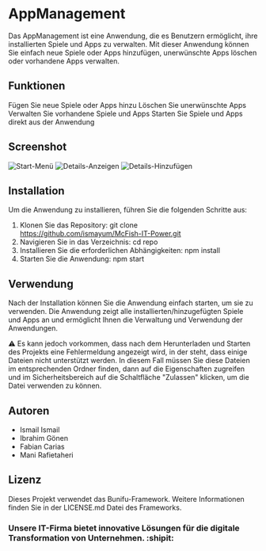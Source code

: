 
# AppManagement

Das AppManagement ist eine Anwendung, die es Benutzern ermöglicht, ihre installierten Spiele und Apps zu verwalten. Mit dieser Anwendung können Sie einfach neue Spiele oder Apps hinzufügen, unerwünschte Apps löschen oder vorhandene Apps verwalten.

## Funktionen
Fügen Sie neue Spiele oder Apps hinzu
Löschen Sie unerwünschte Apps
Verwalten Sie vorhandene Spiele und Apps
Starten Sie Spiele und Apps direkt aus der Anwendung

## Screenshot
![Start-Menü](https://my.mail.de/dl/5c49b6df15bce0645873c80096e0c0af)
![Details-Anzeigen](https://my.mail.de/dl/61c1fab60bbd7e14bc3d328553299fad)
![Details-Hinzufügen](https://my.mail.de/dl/0c7995c7eb3339412f4fb7ae6f2ac5d5)

## Installation
Um die Anwendung zu installieren, führen Sie die folgenden Schritte aus:

1. Klonen Sie das Repository: git clone https://github.com/ismayum/McFish-IT-Power.git
2. Navigieren Sie in das Verzeichnis: cd repo
3. Installieren Sie die erforderlichen Abhängigkeiten: npm install
4. Starten Sie die Anwendung: npm start

## Verwendung
Nach der Installation können Sie die Anwendung einfach starten, um sie zu verwenden. Die Anwendung zeigt alle installierten/hinzugefügten Spiele und Apps an und ermöglicht Ihnen die Verwaltung und Verwendung der Anwendungen.

:warning: Es kann jedoch vorkommen, dass nach dem Herunterladen und Starten des Projekts eine Fehlermeldung angezeigt wird, in der steht, dass einige Dateien nicht unterstützt werden. In diesem Fall müssen Sie diese Dateien im entsprechenden Ordner finden, dann auf die Eigenschaften zugreifen und im Sicherheitsbereich auf die Schaltfläche "Zulassen" klicken, um die Datei verwenden zu können.

## Autoren
+ Ismail Ismail
+ Ibrahim Gönen
+ Fabian Carias
+ Mani Rafietaheri

## Lizenz
Dieses Projekt verwendet das Bunifu-Framework. Weitere Informationen finden Sie in der LICENSE.md Datei des Frameworks.

### Unsere IT-Firma bietet innovative Lösungen für die digitale Transformation von Unternehmen. :shipit:

